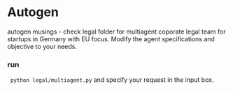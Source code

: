 # Autogen

autogen musings - check legal folder for multiagent coporate legal team for startups in Germany with EU focus. Modify the agent specifications and objective to your needs.

### run
``` python legal/multiagent.py``` and specify your request in the input box.
